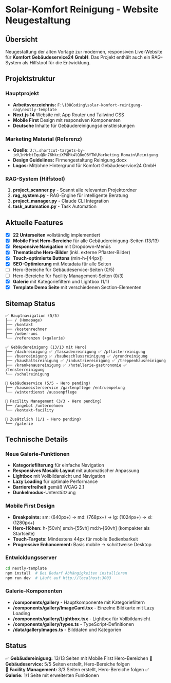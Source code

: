 # Solar-Komfort Reinigung - Website Neugestaltung

## Übersicht
Neugestaltung der alten Vorlage zur modernen, responsiven Live-Website für **Komfort Gebäudeservice24 GmbH**. 
Das Projekt enthält auch ein RAG-System als Hilfstool für die Entwicklung.

## Projektstruktur

### Hauptprojekt
- **Arbeitsverzeichnis:** `F:\108Coding\solar-komfort-reinigung-rag\nextly-template`
- **Next.js 14** Website mit App Router und Tailwind CSS
- **Mobile First** Design mit responsiven Komponenten
- **Deutsche** Inhalte für Gebäudereinigungsdienstleistungen

### Marketing Material (Referenz)
- **Quelle:** `J:\.shortcut-targets-by-id\1nMrbtIquQDn76hkciXPOMk4lQ8oO6YTW\Marketing Romain\Reinigung`
- **Design Guidelines:** Firmengestaltung Reinigung.docx
- **Logos:** Mit/ohne Hintergrund für Komfort Gebäudeservice24 GmbH

### RAG-System (Hilfstool)
1. **project_scanner.py** - Scannt alle relevanten Projektordner
2. **rag_system.py** - RAG-Engine für intelligente Beratung
3. **project_manager.py** - Claude CLI Integration
4. **task_automation.py** - Task Automation

## Aktuelle Features
- [x] **22 Unterseiten** vollständig implementiert
- [x] **Mobile First Hero-Bereiche** für alle Gebäudereinigung-Seiten (13/13)
- [x] **Responsive Navigation** mit Dropdown-Menüs
- [x] **Thematische Hero-Bilder** (inkl. externe Pflaster-Bilder)
- [x] **Touch-optimierte Buttons** (min-h-[44px])
- [x] **SEO-Optimierung** mit Metadata für alle Seiten
- [ ] Hero-Bereiche für Gebäudeservice-Seiten (0/5)
- [ ] Hero-Bereiche für Facility Management-Seiten (0/3)
- [x] **Galerie** mit Kategoriefiltern und Lightbox (1/1)
- [x] **Template Demo Seite** mit verschiedenen Section-Elementen

## Sitemap Status
```
✅ Hauptnavigation (5/5)
├── / (Homepage)
├── /kontakt
├── /kostenrechner  
├── /ueber-uns
└── /referenzen (+galerie)

✅ Gebäudereinigung (13/13 mit Hero)
├── /dachreinigung ✅ /fassadenreinigung ✅ /pflasterreinigung
├── /bueroeinigung ✅ /baubeschlussreinigung ✅ /grundreinigung
├── /haushaltsreinigung ✅ /industriereinigung ✅ /treppenhausreinigung
├── /krankenausreinigung ✅ /hotellerie-gastronomie ✅ /fensterreinigung
└── /schulreinigung

🔄 Gebäudeservice (5/5 - Hero pending)
├── /hausmeisterservice /gartenpflege /entruempelung  
└── /winterdienst /aussenpflege

🔄 Facility Management (3/3 - Hero pending)
├── /angebot /unternehmen
└── /kontakt-facility

🔄 Zusätzlich (1/1 - Hero pending)
└── /galerie
```

## Technische Details

### Neue Galerie-Funktionen
- **Kategoriefilterung** für einfache Navigation
- **Responsives Mosaik-Layout** mit automatischer Anpassung
- **Lightbox** mit Vollbildansicht und Navigation
- **Lazy Loading** für optimale Performance
- **Barrierefreiheit** gemäß WCAG 2.1
- **Dunkelmodus**-Unterstützung

### Mobile First Design
- **Breakpoints:** sm: (640px+) → md: (768px+) → lg: (1024px+) → xl: (1280px+)
- **Hero-Höhen:** h-[50vh] sm:h-[55vh] md:h-[60vh] (kompakter als Startseite)
- **Touch-Targets:** Mindestens 44px für mobile Bedienbarkeit
- **Progressive Enhancement:** Basis mobile → schrittweise Desktop

### Entwicklungsserver
```bash
cd nextly-template
npm install  # Bei Bedarf Abhängigkeiten installieren
npm run dev  # Läuft auf http://localhost:3003
```

### Galerie-Komponenten
- **/components/gallery** - Hauptkomponente mit Kategoriefiltern
- **/components/gallery/ImageCard.tsx** - Einzelne Bildkarte mit Lazy Loading
- **/components/gallery/Lightbox.tsx** - Lightbox für Vollbildansicht
- **/components/gallery/types.ts** - TypeScript-Definitionen
- **/data/galleryImages.ts** - Bilddaten und Kategorien

## Status
✅ **Gebäudereinigung:** 13/13 Seiten mit Mobile First Hero-Bereichen
🔄 **Gebäudeservice:** 5/5 Seiten erstellt, Hero-Bereiche folgen  
🔄 **Facility Management:** 3/3 Seiten erstellt, Hero-Bereiche folgen
✅ **Galerie:** 1/1 Seite mit erweiterten Funktionen
